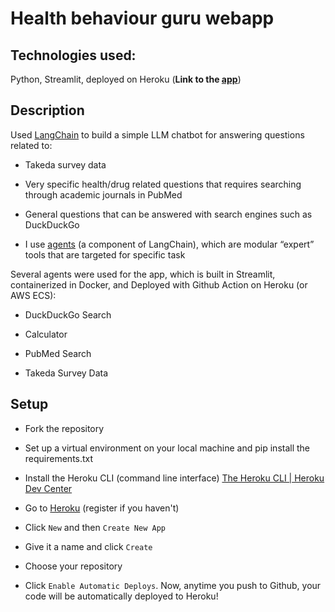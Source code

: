 # Health behaviour guru webapp

## Technologies used:

Python, Streamlit, deployed on Heroku (**Link to the [app](https://behaviourial-science-guru-d2520d92ce6e.herokuapp.com/)**)

## Description

Used [LangChain](https://www.langchain.com/) to build a simple LLM chatbot for answering questions related to:

- Takeda survey data

- Very specific health/drug related questions that requires searching through academic journals in PubMed

- General questions that can be answered with search engines such as DuckDuckGo

- I use [agents](https://python.langchain.com/docs/modules/agents/) (a component of LangChain), which are modular “expert” tools that are targeted for specific task

Several agents were used for the app, which is built in Streamlit, containerized in Docker, and Deployed with Github Action on Heroku (or AWS ECS):

- DuckDuckGo Search

- Calculator

- PubMed Search

- Takeda Survey Data

## Setup

- Fork the repository

- Set up a virtual environment on your local machine and pip install the requirements.txt

- Install the Heroku CLI (command line interface) [The Heroku CLI | Heroku Dev Center](https://devcenter.heroku.com/articles/heroku-cli)

- Go to [Heroku](https://dashboard.heroku.com/apps) (register if you haven't)

- Click `New` and then `Create New App`

- Give it a name and click `Create`

- Choose your repository

- Click `Enable Automatic Deploys`. Now, anytime you push to Github, your code will be automatically deployed to Heroku!
